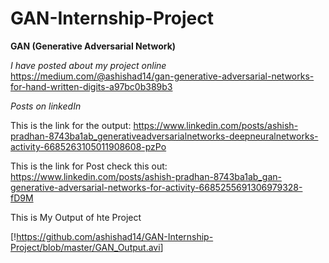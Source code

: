 # GAN-Internship-Project
 **GAN (Generative Adversarial Network)**

*I have posted about my project online*
https://medium.com/@ashishad14/gan-generative-adversarial-networks-for-hand-written-digits-a97bc0b389b3

*Posts on linkedIn*

This is the link for the output: https://www.linkedin.com/posts/ashish-pradhan-8743ba1ab_generativeadversarialnetworks-deepneuralnetworks-activity-6685263105011908608-pzPo

This is the link for Post check this out: https://www.linkedin.com/posts/ashish-pradhan-8743ba1ab_gan-generative-adversarial-networks-for-activity-6685255691306979328-fD9M

This is My Output of hte Project 

[!<https://github.com/ashishad14/GAN-Internship-Project/blob/master/GAN_Output.avi>]
